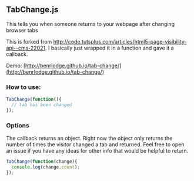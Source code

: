 ## TabChange.js 

This tells you when someone returns to your webpage after changing browser tabs

This is forked from http://code.tutsplus.com/articles/html5-page-visibility-api--cms-22021. I basically just wrapped it in a function and gave it a callback.

Demo: [http://benrlodge.github.io/tab-change/](http://benrlodge.github.io/tab-change/)

### How to use:

```javascript
TabChange(function(){
  // tab has been changed
});
```

### Options

The callback returns an object. Right now the object only returns the number of times the visitor changed a tab and returned. Feel free to open an issue if you have any ideas for other info that would be helpful to return.

```javascript
TabChange(function(change){
  console.log(change.count);
});
```

